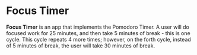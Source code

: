 # Focus Timer

**Focus Timer** is an app that implements the Pomodoro Timer. A user will do focused work
for 25 minutes, and then take 5 minutes of break - this is one cycle. This cycle repeats
4 more times; however, on the forth cycle, instead of 5 minutes of break, the user will
take 30 minutes of break.
